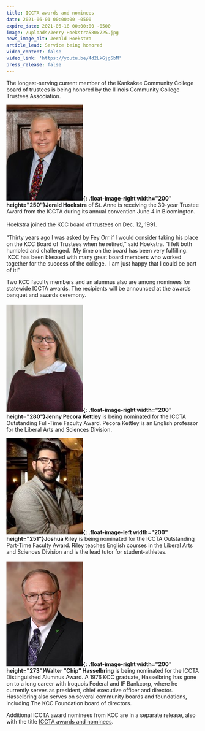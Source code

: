 ```yaml
---
title: ICCTA awards and nominees
date: 2021-06-01 00:00:00 -0500
expire_date: 2021-06-18 00:00:00 -0500
image: /uploads/Jerry-Hoekstra580x725.jpg
news_image_alt: Jerald Hoekstra
article_lead: Service being honored
video_content: false
video_link: 'https://youtu.be/4d2LkGjg5bM'
press_release: false
---
```

The longest-serving current member of the Kankakee Community College board of trustees is being honored by the Illinois Community College Trustees Association.

**![](/uploads/jerry-hoekstra200x250.jpg){: .float-image-right width="200" height="250"}Jerald Hoekstra** of St. Anne is receiving the 30-year Trustee Award from the ICCTA during its annual convention June 4 in Bloomington.<br><br>Hoekstra joined the KCC board of trustees on Dec. 12, 1991.<br><br>“Thirty years ago I was asked by Fey Orr if I would consider taking his place on the KCC Board of Trustees when he retired,” said Hoekstra. “I felt both humbled and challenged. &nbsp;My time on the board has been very fulfilling. &nbsp;KCC has been blessed with many great board members who worked together for the success of the college. &nbsp;I am just happy that I could be part of it\!”

Two KCC faculty members and an alumnus also are among nominees for statewide ICCTA awards. The recipients will be announced at the awards banquet and awards ceremony.&nbsp;<br><br>**![](/uploads/jenny-pecora-kettley200x280.jpg){: .float-image-right width="200" height="280"}Jenny Pecora Kettley** is being nominated for the ICCTA Outstanding Full-Time Faculty Award. Pecora Kettley is an English professor for the Liberal Arts and Sciences Division.

**![](/uploads/josh-riley200x250.jpg){: .float-image-left width="200" height="251"}Joshua Riley** is being nominated for the ICCTA Outstanding Part-Time Faculty Award. Riley teaches English courses in the Liberal Arts and Sciences Division and is the lead tutor for student-athletes.<br><br>**![](/uploads/chip-hasselbring200x273.jpg){: .float-image-right width="200" height="273"}Walter “Chip” Hasselbring** is being nominated for the ICCTA Distinguished Alumnus Award. A 1976 KCC graduate, Hasselbring has gone on to a long career with Iroquois Federal and IF Bankcorp, where he currently serves as president, chief executive officer and director. Hasselbring also serves on several community boards and foundations, including The KCC Foundation board of directors.

Additional ICCTA award nominees from KCC are in a separate release, also with the title [ICCTA awards and nominees](https://news.kcc.edu/2021/06/04/iccta-awards-and-nominees.html).&nbsp;<br>&nbsp;
